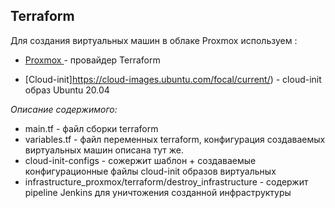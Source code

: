 ## Terraform

Для создания виртуальных машин в облаке Proxmox используем :

- [Proxmox ](https://registry.terraform.io/providers/Telmate/proxmox/latest) - провайдер Terraform

- [Cloud-init]https://cloud-images.ubuntu.com/focal/current/) - cloud-init образ Ubuntu 20.04

_Описание содержимого:_

- main.tf - файл сборки terraform
- variables.tf - файл переменных terraform, конфигурация создаваемых виртуальных машин описана тут же.
- cloud-init-configs - сожержит шаблон + создаваемые конфигурационные файлы cloud-init образов виртуальных
- infrastructure_proxmox/terraform/destroy_infrastructure - содержит pipeline Jenkins для уничтожения созданной инфраструктуры
